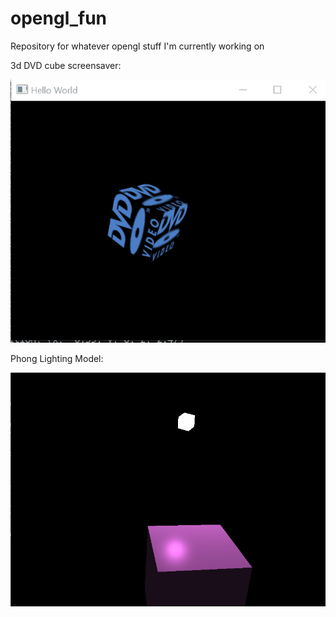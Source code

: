 # opengl_fun
Repository for whatever opengl stuff I'm currently working on

3d DVD cube screensaver:

![](Animation6.gif)

Phong Lighting Model:

![](phong_lighting.png)
